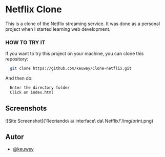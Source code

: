 
# Netflix Clone

This is a clone of the Netflix streaming service. It was done as a personal project when I started learning web development.

### HOW TO TRY IT

If you want to try this project on your machine, you can clone this repository:

```bash
  git clone https://github.com/keuwey/Clone-netflix.git
```
And then do:

```bash
  Enter the directory folder
  Click on index.html
```
## Screenshots

![Site Screenshot]('Recriando\ a\ interface\ da\ Netflix/'/img/print.png)
## Autor

- [@keuwey](https://www.github.com/keuwey)

